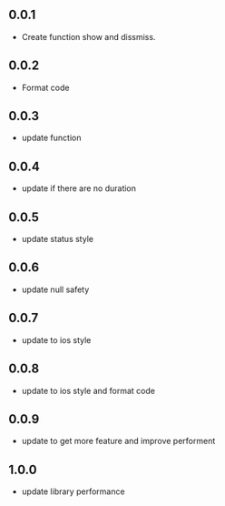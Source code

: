 ## 0.0.1

* Create function show and dissmiss.

## 0.0.2

* Format code

## 0.0.3

* update function

## 0.0.4

* update if there are no duration

## 0.0.5

* update status style

## 0.0.6

* update null safety

## 0.0.7

* update to ios style

## 0.0.8

* update to ios style and format code

## 0.0.9

* update to get more feature and improve performent

## 1.0.0

* update library performance
